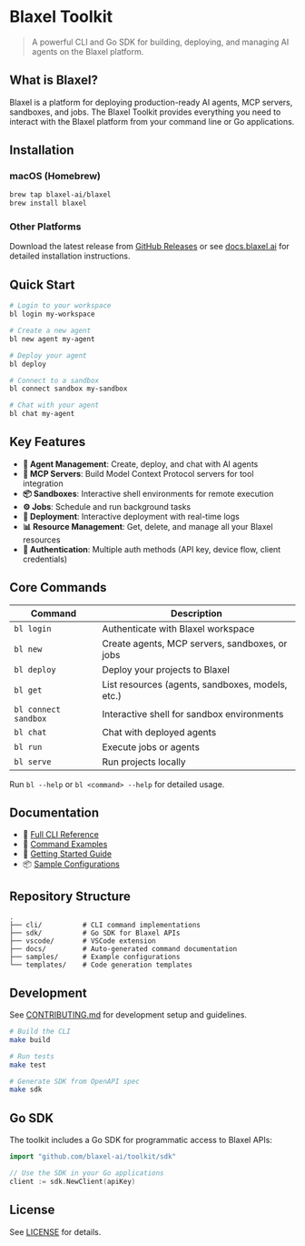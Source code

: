 # Blaxel Toolkit

> A powerful CLI and Go SDK for building, deploying, and managing AI agents on the Blaxel platform.

## What is Blaxel?

Blaxel is a platform for deploying production-ready AI agents, MCP servers, sandboxes, and jobs. The Blaxel Toolkit provides everything you need to interact with the Blaxel platform from your command line or Go applications.

## Installation

### macOS (Homebrew)

```bash
brew tap blaxel-ai/blaxel
brew install blaxel
```

### Other Platforms

Download the latest release from [GitHub Releases](https://github.com/blaxel-ai/toolkit/releases) or see [docs.blaxel.ai](https://docs.blaxel.ai/cli-reference/introduction) for detailed installation instructions.

## Quick Start

```bash
# Login to your workspace
bl login my-workspace

# Create a new agent
bl new agent my-agent

# Deploy your agent
bl deploy

# Connect to a sandbox
bl connect sandbox my-sandbox

# Chat with your agent
bl chat my-agent
```

## Key Features

- **🤖 Agent Management**: Create, deploy, and chat with AI agents
- **🔌 MCP Servers**: Build Model Context Protocol servers for tool integration
- **📦 Sandboxes**: Interactive shell environments for remote execution
- **⚙️ Jobs**: Schedule and run background tasks
- **🚀 Deployment**: Interactive deployment with real-time logs
- **📊 Resource Management**: Get, delete, and manage all your Blaxel resources
- **🔐 Authentication**: Multiple auth methods (API key, device flow, client credentials)

## Core Commands

| Command | Description |
|---------|-------------|
| `bl login` | Authenticate with Blaxel workspace |
| `bl new` | Create agents, MCP servers, sandboxes, or jobs |
| `bl deploy` | Deploy your projects to Blaxel |
| `bl get` | List resources (agents, sandboxes, models, etc.) |
| `bl connect sandbox` | Interactive shell for sandbox environments |
| `bl chat` | Chat with deployed agents |
| `bl run` | Execute jobs or agents |
| `bl serve` | Run projects locally |

Run `bl --help` or `bl <command> --help` for detailed usage.

## Documentation

- 📖 [Full CLI Reference](https://docs.blaxel.ai/cli-reference)
- 🔧 [Command Examples](./docs/bl.md)
- 🚀 [Getting Started Guide](https://docs.blaxel.ai)
- 📦 [Sample Configurations](./samples)

## Repository Structure

```
.
├── cli/          # CLI command implementations
├── sdk/          # Go SDK for Blaxel APIs
├── vscode/       # VSCode extension
├── docs/         # Auto-generated command documentation
├── samples/      # Example configurations
└── templates/    # Code generation templates
```

## Development

See [CONTRIBUTING.md](./CONTRIBUTING.md) for development setup and guidelines.

```bash
# Build the CLI
make build

# Run tests
make test

# Generate SDK from OpenAPI spec
make sdk
```

## Go SDK

The toolkit includes a Go SDK for programmatic access to Blaxel APIs:

```go
import "github.com/blaxel-ai/toolkit/sdk"

// Use the SDK in your Go applications
client := sdk.NewClient(apiKey)
```

## License

See [LICENSE](./LICENSE) for details.